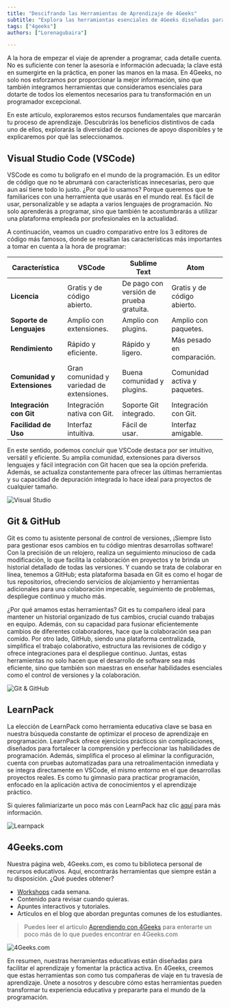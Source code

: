 ```yaml
---
title: "Descifrando las Herramientas de Aprendizaje de 4Geeks"
subtitle: "Explora las herramientas esenciales de 4Geeks diseñadas para potenciar tu proceso de aprendizaje en programación. Descubre cómo Visual Studio Code, Git, GitHub, LearnPack y 4Geeks.com se vuelven tus aliados mientras te conviertes en un gran programador."
tags: ["4geeks"]
authors: ["Lorenagubaira"]

---
```


A la hora de empezar el viaje de aprender a programar, cada detalle cuenta. No es suficiente con tener la asesoría e información adecuada; la clave está en sumergirte en la práctica, en poner las manos en la masa. En 4Geeks, no solo nos esforzamos por proporcionar la mejor información, sino que también integramos herramientas que consideramos esenciales para dotarte de todos los elementos necesarios para tu transformación en un programador excepcional.

En este artículo, exploraremos estos recursos fundamentales que marcarán tu proceso de aprendizaje. Descubrirás los beneficios distintivos de cada uno de ellos, explorarás la diversidad de opciones de apoyo disponibles y te explicaremos por qué las seleccionamos.

## Visual Studio Code (VSCode)

VSCode es como tu bolígrafo en el mundo de la programación. Es un editor de código que no te abrumará con características innecesarias, pero que aun así tiene todo lo justo. ¿Por qué lo usamos? Porque queremos que te familiarices con una herramienta que usarás en el mundo real. Es fácil de usar, personalizable y se adapta a varios lenguajes de programación. No solo aprenderás a programar, sino que también te acostumbrarás a utilizar una plataforma empleada por profesionales en la actualidad.

A continuación, veamos un cuadro comparativo entre los 3 editores de código más famosos, donde se resaltan las características más importantes a tomar en cuenta a la hora de programar:

| **Característica**         | **VSCode**                                | **Sublime Text**                          | **Atom**                                  |
|-----------------------------|-------------------------------------------|-------------------------------------------|-------------------------------------------|
| **Licencia**                | Gratis y de código abierto.               | De pago con versión de prueba gratuita.   | Gratis y de código abierto.                |
| **Soporte de Lenguajes**    | Amplio con extensiones.                   | Amplio con plugins.                       | Amplio con paquetes.                       |
| **Rendimiento**             | Rápido y eficiente.                      | Rápido y ligero.                         | Más pesado en comparación.                 |
| **Comunidad y Extensiones** | Gran comunidad y variedad de extensiones. | Buena comunidad y plugins.                | Comunidad activa y paquetes.               |
| **Integración con Git**     | Integración nativa con Git.               | Soporte Git integrado.                    | Integración con Git.                       |
| **Facilidad de Uso**        | Interfaz intuitiva.                       | Fácil de usar.                            | Interfaz amigable.                         |

En este sentido, podemos concluir que VSCode destaca por ser intuitivo, versátil y eficiente. Su amplia comunidad, extensiones para diversos lenguajes y fácil integración con Git hacen que sea la opción preferida. Además, se actualiza constantemente para ofrecer las últimas herramientas y su capacidad de depuración integrada lo hace ideal para proyectos de cualquier tamaño.

![Visual Studio](https://breathecode.herokuapp.com/v1/media/file/visual-studio-png?raw=true)

## Git & GitHub

Git es como tu asistente personal de control de versiones, ¡Siempre listo para gestionar esos cambios en tu código mientras desarrollas software! Con la precisión de un relojero, realiza un seguimiento minucioso de cada modificación, lo que facilita la colaboración en proyectos y te brinda un historial detallado de todas las versiones. Y cuando se trata de colaborar en línea, tenemos a GitHub; esta plataforma basada en Git es como el hogar de tus repositorios, ofreciendo servicios de alojamiento y herramientas adicionales para una colaboración impecable, seguimiento de problemas, despliegue continuo y mucho más.

¿Por qué amamos estas herramientas? Git es tu compañero ideal para mantener un historial organizado de tus cambios, crucial cuando trabajas en equipo. Además, con su capacidad para fusionar eficientemente cambios de diferentes colaboradores, hace que la colaboración sea pan comido. Por otro lado, GitHub, siendo una plataforma centralizada, simplifica el trabajo colaborativo, estructura las revisiones de código y ofrece integraciones para el despliegue continuo. Juntas, estas herramientas no solo hacen que el desarrollo de software sea más eficiente, sino que también son maestras en enseñar habilidades esenciales como el control de versiones y la colaboración.

![Git & GitHub](https://breathecode.herokuapp.com/v1/media/file/github-png?raw=true)

## LearnPack

La elección de LearnPack como herramienta educativa clave se basa en nuestra búsqueda constante de optimizar el proceso de aprendizaje en programación. LearnPack ofrece ejercicios prácticos sin complicaciones, diseñados para fortalecer la comprensión y perfeccionar las habilidades de programación. Además, simplifica el proceso al eliminar la configuración, cuenta con pruebas automatizadas para una retroalimentación inmediata y se integra directamente en VSCode, el mismo entorno en el que desarrollas proyectos reales. Es como tu gimnasio para practicar programación, enfocado en la aplicación activa de conocimientos y el aprendizaje práctico.

Si quieres falimiarizarte un poco más con LearnPack haz clic [aquí](https://4geeks.com/es/lesson/que-es-learnpack) para más información.

![Learnpack](https://breathecode.herokuapp.com/v1/media/file/learnpack-jpg?raw=true)

## 4Geeks.com

Nuestra página web, 4Geeks.com, es como tu biblioteca personal de recursos educativos. Aquí, encontrarás herramientas que siempre están a tu disposición. ¿Qué puedes obtener?

- [Workshops](https://4geeks.com/es/docs/knowledge-base-4geeks/participando-en-workshops) cada semana.
- Contenido para revisar cuando quieras.
- Apuntes interactivos y tutoriales.
- Artículos en el blog que abordan preguntas comunes de los estudiantes.

> Puedes leer el artículo [Aprendiendo con 4Geeks](https://4geeks.com/es/docs/knowledge-base-4geeks/aprendiendo-con-4geeks) para enterarte un poco más de lo que puedes encontrar en 4Geeks.com

![4Geeks.com](https://breathecode.herokuapp.com/v1/media/file/4geekss-png?raw=true)

En resumen, nuestras herramientas educativas están diseñadas para facilitar el aprendizaje y fomentar la práctica activa. En 4Geeks, creemos que estas herramientas son como tus compañeras de viaje en tu travesía de aprendizaje. Únete a nosotros y descubre cómo estas herramientas pueden transformar tu experiencia educativa y prepararte para el mundo de la programación.
